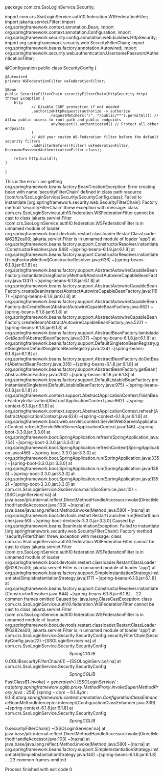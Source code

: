package com.crs.SsoLoginService.Security;

import com.crs.SsoLoginService.auth10.federation.WSFederationFilter;
import jakarta.servlet.Filter;
import org.springframework.context.annotation.Bean;
import org.springframework.context.annotation.Configuration;
import org.springframework.security.config.annotation.web.builders.HttpSecurity;
import org.springframework.security.web.SecurityFilterChain;
import org.springframework.beans.factory.annotation.Autowired;
import org.springframework.security.web.authentication.UsernamePasswordAuthenticationFilter;

@Configuration
public class SecurityConfig {

    @Autowired
    private WSFederationFilter wsFederationFilter;

    @Bean
    public SecurityFilterChain securityFilterChain(HttpSecurity http) throws Exception {
        http
                // Disable CSRF protection if not needed
                .authorizeHttpRequests(authorize -> authorize
                        .requestMatchers("/", "/public/**").permitAll() // Allow public access to root path and public endpoints
                        .anyRequest().authenticated() // Protect all other endpoints
                )
                // Add your custom WS-Federation filter before the default security filters
                .addFilterBefore((Filter) wsFederationFilter, UsernamePasswordAuthenticationFilter.class);

        return http.build();
    }
}

This is the error i am getting 
org.springframework.beans.factory.BeanCreationException: Error creating bean with name 'securityFilterChain' defined in class path resource [com/crs/SsoLoginService/Security/SecurityConfig.class]: Failed to instantiate [org.springframework.security.web.SecurityFilterChain]: Factory method 'securityFilterChain' threw exception with message: class com.crs.SsoLoginService.auth10.federation.WSFederationFilter cannot be cast to class jakarta.servlet.Filter (com.crs.SsoLoginService.auth10.federation.WSFederationFilter is in unnamed module of loader org.springframework.boot.devtools.restart.classloader.RestartClassLoader @6282ea00; jakarta.servlet.Filter is in unnamed module of loader 'app')
	at org.springframework.beans.factory.support.ConstructorResolver.instantiate(ConstructorResolver.java:648) ~[spring-beans-6.1.8.jar:6.1.8]
	at org.springframework.beans.factory.support.ConstructorResolver.instantiateUsingFactoryMethod(ConstructorResolver.java:636) ~[spring-beans-6.1.8.jar:6.1.8]
	at org.springframework.beans.factory.support.AbstractAutowireCapableBeanFactory.instantiateUsingFactoryMethod(AbstractAutowireCapableBeanFactory.java:1337) ~[spring-beans-6.1.8.jar:6.1.8]
	at org.springframework.beans.factory.support.AbstractAutowireCapableBeanFactory.createBeanInstance(AbstractAutowireCapableBeanFactory.java:1167) ~[spring-beans-6.1.8.jar:6.1.8]
	at org.springframework.beans.factory.support.AbstractAutowireCapableBeanFactory.doCreateBean(AbstractAutowireCapableBeanFactory.java:562) ~[spring-beans-6.1.8.jar:6.1.8]
	at org.springframework.beans.factory.support.AbstractAutowireCapableBeanFactory.createBean(AbstractAutowireCapableBeanFactory.java:522) ~[spring-beans-6.1.8.jar:6.1.8]
	at org.springframework.beans.factory.support.AbstractBeanFactory.lambda$doGetBean$0(AbstractBeanFactory.java:337) ~[spring-beans-6.1.8.jar:6.1.8]
	at org.springframework.beans.factory.support.DefaultSingletonBeanRegistry.getSingleton(DefaultSingletonBeanRegistry.java:234) ~[spring-beans-6.1.8.jar:6.1.8]
	at org.springframework.beans.factory.support.AbstractBeanFactory.doGetBean(AbstractBeanFactory.java:335) ~[spring-beans-6.1.8.jar:6.1.8]
	at org.springframework.beans.factory.support.AbstractBeanFactory.getBean(AbstractBeanFactory.java:200) ~[spring-beans-6.1.8.jar:6.1.8]
	at org.springframework.beans.factory.support.DefaultListableBeanFactory.preInstantiateSingletons(DefaultListableBeanFactory.java:975) ~[spring-beans-6.1.8.jar:6.1.8]
	at org.springframework.context.support.AbstractApplicationContext.finishBeanFactoryInitialization(AbstractApplicationContext.java:962) ~[spring-context-6.1.8.jar:6.1.8]
	at org.springframework.context.support.AbstractApplicationContext.refresh(AbstractApplicationContext.java:624) ~[spring-context-6.1.8.jar:6.1.8]
	at org.springframework.boot.web.servlet.context.ServletWebServerApplicationContext.refresh(ServletWebServerApplicationContext.java:146) ~[spring-boot-3.3.0.jar:3.3.0]
	at org.springframework.boot.SpringApplication.refresh(SpringApplication.java:754) ~[spring-boot-3.3.0.jar:3.3.0]
	at org.springframework.boot.SpringApplication.refreshContext(SpringApplication.java:456) ~[spring-boot-3.3.0.jar:3.3.0]
	at org.springframework.boot.SpringApplication.run(SpringApplication.java:335) ~[spring-boot-3.3.0.jar:3.3.0]
	at org.springframework.boot.SpringApplication.run(SpringApplication.java:1363) ~[spring-boot-3.3.0.jar:3.3.0]
	at org.springframework.boot.SpringApplication.run(SpringApplication.java:1352) ~[spring-boot-3.3.0.jar:3.3.0]
	at com.crs.SsoLoginService.SsoService.main(SsoService.java:10) ~[SSOLoginService/:na]
	at java.base/jdk.internal.reflect.DirectMethodHandleAccessor.invoke(DirectMethodHandleAccessor.java:103) ~[na:na]
	at java.base/java.lang.reflect.Method.invoke(Method.java:580) ~[na:na]
	at org.springframework.boot.devtools.restart.RestartLauncher.run(RestartLauncher.java:50) ~[spring-boot-devtools-3.3.0.jar:3.3.0]
Caused by: org.springframework.beans.BeanInstantiationException: Failed to instantiate [org.springframework.security.web.SecurityFilterChain]: Factory method 'securityFilterChain' threw exception with message: class com.crs.SsoLoginService.auth10.federation.WSFederationFilter cannot be cast to class jakarta.servlet.Filter (com.crs.SsoLoginService.auth10.federation.WSFederationFilter is in unnamed module of loader org.springframework.boot.devtools.restart.classloader.RestartClassLoader @6282ea00; jakarta.servlet.Filter is in unnamed module of loader 'app')
	at org.springframework.beans.factory.support.SimpleInstantiationStrategy.instantiate(SimpleInstantiationStrategy.java:177) ~[spring-beans-6.1.8.jar:6.1.8]
	at org.springframework.beans.factory.support.ConstructorResolver.instantiate(ConstructorResolver.java:644) ~[spring-beans-6.1.8.jar:6.1.8]
	... 22 common frames omitted
Caused by: java.lang.ClassCastException: class com.crs.SsoLoginService.auth10.federation.WSFederationFilter cannot be cast to class jakarta.servlet.Filter (com.crs.SsoLoginService.auth10.federation.WSFederationFilter is in unnamed module of loader org.springframework.boot.devtools.restart.classloader.RestartClassLoader @6282ea00; jakarta.servlet.Filter is in unnamed module of loader 'app')
	at com.crs.SsoLoginService.Security.SecurityConfig.securityFilterChain(SecurityConfig.java:22) ~[SSOLoginService/:na]
	at com.crs.SsoLoginService.Security.SecurityConfig$$SpringCGLIB$$0.CGLIB$securityFilterChain$0(<generated>) ~[SSOLoginService/:na]
	at com.crs.SsoLoginService.Security.SecurityConfig$$SpringCGLIB$$FastClass$$1.invoke(<generated>) ~[SSOLoginService/:na]
	at org.springframework.cglib.proxy.MethodProxy.invokeSuper(MethodProxy.java:258) ~[spring-core-6.1.8.jar:6.1.8]
	at org.springframework.context.annotation.ConfigurationClassEnhancer$BeanMethodInterceptor.intercept(ConfigurationClassEnhancer.java:339) ~[spring-context-6.1.8.jar:6.1.8]
	at com.crs.SsoLoginService.Security.SecurityConfig$$SpringCGLIB$$0.securityFilterChain(<generated>) ~[SSOLoginService/:na]
	at java.base/jdk.internal.reflect.DirectMethodHandleAccessor.invoke(DirectMethodHandleAccessor.java:103) ~[na:na]
	at java.base/java.lang.reflect.Method.invoke(Method.java:580) ~[na:na]
	at org.springframework.beans.factory.support.SimpleInstantiationStrategy.instantiate(SimpleInstantiationStrategy.java:140) ~[spring-beans-6.1.8.jar:6.1.8]
	... 23 common frames omitted


Process finished with exit code 0
